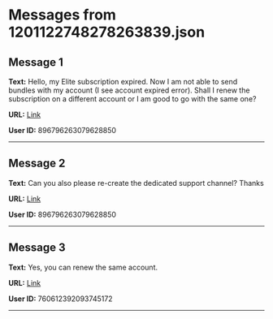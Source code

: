 # Messages from 1201122748278263839.json

## Message 1

**Text:** Hello, my Elite subscription expired. Now I am not able to send bundles with my account (I see account expired error). Shall I renew the subscription on a different account or I am good to go with the same one?

**URL:** [Link](https://discord.com/channels/638409433860407300/638411171233398824/1201122748278263839)

**User ID:** 896796263079628850

---

## Message 2

**Text:** Can you also please re-create the dedicated support channel? Thanks

**URL:** [Link](https://discord.com/channels/638409433860407300/638411171233398824/1201132695581892609)

**User ID:** 896796263079628850

---

## Message 3

**Text:** Yes, you can renew the same account.

**URL:** [Link](https://discord.com/channels/638409433860407300/638411171233398824/1201208412021727282)

**User ID:** 760612392093745172

---

